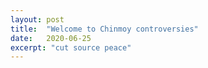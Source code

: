 ```yaml
---
layout: post
title:  "Welcome to Chinmoy controversies"
date:   2020-06-25
excerpt: "cut source peace"
---
```

